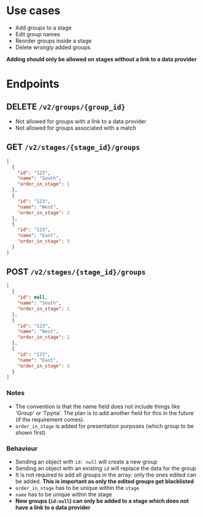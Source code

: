 # Use cases

- Add groups to a stage
- Edit group names
- Reorder groups inside a stage
- Delete wrongly added groups

**Adding should only be allowed on stages without a link to a data provider**

# Endpoints

## DELETE `/v2/groups/{group_id}`

- Not allowed for groups with a link to a data provider
- Not allowed for groups associated with a match

## GET `/v2/stages/{stage_id}/groups`

```json
[
  {
    "id": "123",
    "name": "South",
    "order_in_stage": 1
  },
  {
    "id": "123",
    "name": "West",
    "order_in_stage": 2
  },
  {
    "id": "123",
    "name": "East",
    "order_in_stage": 3
  }
]

```

## POST `/v2/stages/{stage_id}/groups`

```json
[
  {
    "id": null,
    "name": "South",
    "order_in_stage": 1
  },
  {
    "id": "123",
    "name": "West",
    "order_in_stage": 2
  },
  {
    "id": "123",
    "name": "East",
    "order_in_stage": 3
  }
]
```

### Notes

- The convention is that the name field does not include things like 'Group' or 'Група'. The plan is to add another field for this in the future (if the
  requirement comes).
- `order_in_stage` is added for presentation purposes (which group to be shown first)

### Behaviour

- Sending an object with `id: null` will create a new group
- Sending an object with an existing `id` will replace the data for the group
- It is not required to add all groups in the array: only the ones edited can be added.
  **This is important as only the edited groups get blacklisted**
- `order_in_stage` has to be unique within the `stage`
- `name` has to be unique within the stage
- **New groups (`id:null`) can only be added to a stage which does not have a link to a data provider**
